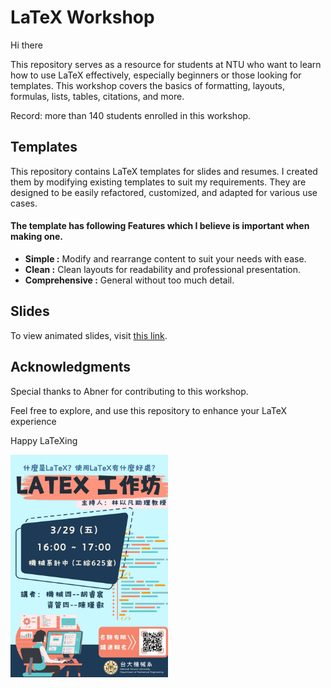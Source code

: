 # LaTeX Workshop

Hi there

This repository serves as a resource for students at NTU who want to learn how to use LaTeX effectively, especially beginners or those looking for templates. This workshop covers the basics of formatting, layouts, formulas, lists, tables, citations, and more.

Record: more than 140 students enrolled in this workshop.

## Templates

This repository contains LaTeX templates for slides and resumes. I created them by modifying existing templates to suit my requirements. They are designed to be easily refactored, customized, and adapted for various use cases.

#### The template has following Features which I believe is important when making one.

- **Simple :** Modify and rearrange content to suit your needs with ease.
- **Clean :** Clean layouts for readability and professional presentation.
- **Comprehensive :** General without too much detail.

## Slides

To view animated slides, visit [this link](https://www.canva.com/design/DAGAP0oWhhU/6Xs2c_NBiFsJuBU0S0DMdA/view?utm_content=DAGAP0oWhhU&utm_campaign=designshare&utm_medium=link&utm_source=editor).

## Acknowledgments

Special thanks to Abner for contributing to this workshop.

Feel free to explore, and use this repository to enhance your LaTeX experience

Happy LaTeXing

<img src="Poster.jpg" width="50%"> <br>
